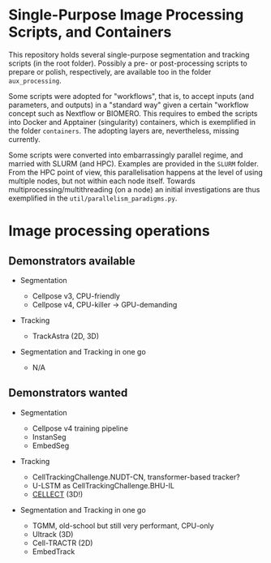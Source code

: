 # Single-Purpose Image Processing Scripts, and Containers

This repository holds several single-purpose segmentation and
tracking scripts (in the root folder). Possibly a pre- or post-processing
scripts to prepare or polish, respectively, are available too
in the folder `aux_processing`.

Some scripts were adopted for "workflows", that is, to accept
inputs (and parameters, and outputs) in a "standard way" given
a certain "workflow concept such as Nextflow or BIOMERO. This
requires to embed the scripts into Docker and Apptainer (singularity)
containers, which is exemplified in the folder `containers`.
The adopting layers are, nevertheless, missing currently.

Some scripts were converted into embarrassingly parallel regime,
and married with SLURM (and HPC). Examples are provided in the
`SLURM` folder. From the HPC point of view, this parallelisation
happens at the level of using multiple nodes, but not within each
node itself. Towards multiprocessing/multithreading (on a node)
an initial investigations are thus exemplified in
the `util/parallelism_paradigms.py`.

# Image processing operations

## Demonstrators available

- Segmentation
  - Cellpose v3, CPU-friendly
  - Cellpose v4, CPU-killer -> GPU-demanding

- Tracking
  - TrackAstra (2D, 3D)

- Segmentation and Tracking in one go
  - N/A

## Demonstrators wanted

- Segmentation
  - Cellpose v4 training pipeline
  - InstanSeg
  - EmbedSeg

- Tracking
  - CellTrackingChallenge.NUDT-CN, transformer-based tracker?
  - U-LSTM as CellTrackingChallenge.BHU-IL
  - [CELLECT](https://www.nature.com/articles/s41592-025-02886-x) (3D!)

- Segmentation and Tracking in one go
  - TGMM, old-school but still very performant, CPU-only
  - Ultrack (3D)
  - Cell-TRACTR (2D)
  - EmbedTrack


